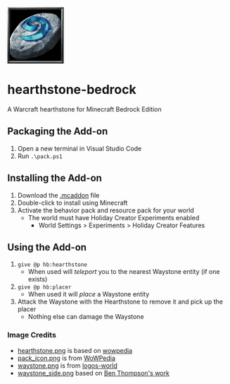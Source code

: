 ![hearthstone-bedrock](https://github.com/kirbycope/hearthstone-bedrock/raw/main/development_resource_packs/hearthstone-bedrock/pack_icon.png)

# hearthstone-bedrock
A Warcraft hearthstone for Minecraft Bedrock Edition

## Packaging the Add-on
1. Open a new terminal in Visual Studio Code
1. Run `.\pack.ps1`

## Installing the Add-on
1. Download the [.mcaddon](https://github.com/kirbycope/hearthstone-bedrock/raw/main/hearthstone-bedrock.mcaddon) file
1. Double-click to install using Minecraft
1. Activate the behavior pack and resource pack for your world
   - The world must have Holiday Creator Experiments enabled
      - World Settings > Experiments > Holiday Creator Features

## Using the Add-on
1. `give @p hb:hearthstone`
   - When used will _teleport_ you to the nearest Waystone entity (if one exists)
1. `give @p hb:placer`
   - When used it will _place_ a Waystone entity
1. Attack the Waystone with the Hearthstone to remove it and pick up the placer
   - Nothing else can damage the Waystone

### Image Credits
* [hearthstone.png](/development_resource_packs/hearthstone-bedrock/textures/items/hearthstone.png) is based on [wowpedia](https://static.wikia.nocookie.net/wowpedia/images/c/cb/Inv_misc_rune_01.png/revision/latest?cb=20091028041736)
* [pack_icon.png](/development_resource_packs/hearthstone-bedrock/pack_icon.png) is from [WoWPedia](https://static.wikia.nocookie.net/wowpedia/images/a/a7/BTNPebble-Reforged.png/revision/latest?cb=20210512144119)
* [waystone.png](/development_resource_packs/hearthstone-bedrock/textures/blocks/waystone.png) is from [logos-world](https://logos-world.net/wp-content/uploads/2021/02/Hearthstone-Logo.png)
* [waystone_side.png](/development_resource_packs/hearthstone-bedrock/textures/blocks/waystone_side.png) based on [Ben Thompson's work](https://cdna.artstation.com/p/assets/images/images/028/247/612/4k/ben-thompson-hs-lox-screen-tavern-doors.jpg?1593908771)
